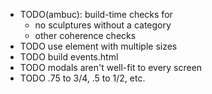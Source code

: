  - TODO(ambuc): build-time checks for 
   - no sculptures without a category
   - other coherence checks
 - TODO use <picture> element with multiple sizes
 - TODO build events.html
 - TODO modals aren't well-fit to every screen
 - TODO .75 to 3/4, .5 to 1/2, etc.

